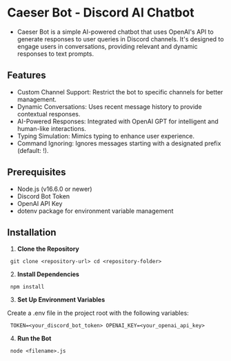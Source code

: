 
# Caeser Bot - Discord AI Chatbot 
* Caeser Bot is a simple AI-powered chatbot that uses OpenAI's API to generate responses to user queries in Discord channels. It's designed to engage users in conversations, providing relevant and dynamic responses to text prompts.

## Features
- Custom Channel Support: Restrict the bot to specific channels for better management.
- Dynamic Conversations: Uses recent message history to provide contextual responses.
- AI-Powered Responses: Integrated with OpenAI GPT for intelligent and human-like interactions.
- Typing Simulation: Mimics typing to enhance user experience.
- Command Ignoring: Ignores messages starting with a designated prefix (default: !).

## Prerequisites
- Node.js (v16.6.0 or newer)
- Discord Bot Token
- OpenAI API Key
- dotenv package for environment variable management

## Installation
1. **Clone the Repository**

`
git clone <repository-url>
cd <repository-folder>`

2. **Install Dependencies**

`
npm install`

3. **Set Up Environment Variables**
   
Create a .env file in the project root with the following variables:

`
TOKEN=<your_discord_bot_token>
OPENAI_KEY=<your_openai_api_key>`

4. **Run the Bot**

`
node <filename>.js`
